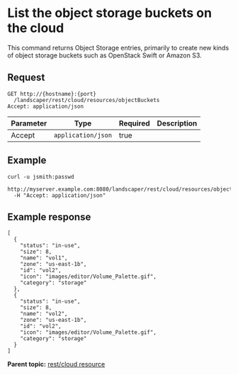 # List the object storage buckets on the cloud

This command returns Object Storage entries, primarily to create new kinds of object storage buckets such as OpenStack Swift or Amazon S3.

## Request

```
GET http://{hostname}:{port}
  /landscaper/rest/cloud/resources/objectBuckets
Accept: application/json

```

|Parameter|Type|Required|Description|
|---------|----|--------|-----------|
|Accept|`application/json`|true| |

## Example

```
curl -u jsmith:passwd 
  http://myserver.example.com:8080/landscaper/rest/cloud/resources/objectBuckets
  -H "Accept: application/json"
```

## Example response

```
[
  {
    "status": "in-use",
    "size": 8,
    "name": "vol1",
    "zone": "us-east-1b",
    "id": "vol2",
    "icon": "images/editor/Volume_Palette.gif",
    "category": "storage"
  },
  {
    "status": "in-use",
    "size": 8,
    "name": "vol2",
    "zone": "us-east-1b",
    "id": "vol2",
    "icon": "images/editor/Volume_Palette.gif",
    "category": "storage"
  }
]
```

**Parent topic:** [rest/cloud resource](../../com.edt.api.doc/topics/rest_cloud.md)

